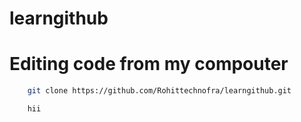 # learngithub

# Editing code from my compouter 
````bash
    git clone https://github.com/Rohittechnofra/learngithub.git

    hii